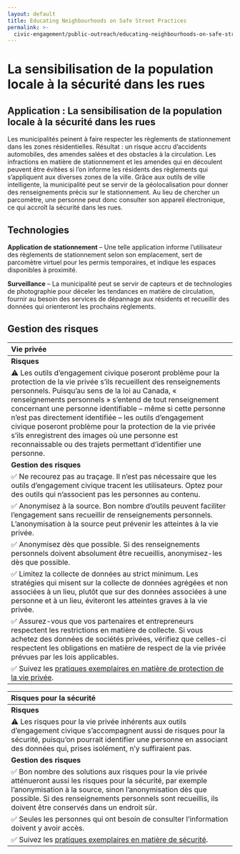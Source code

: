 ```yaml
---
layout: default
title: Educating Neighbourhoods on Safe Street Practices
permalink: >-
  civic-engagement/public-outreach/educating-neighbourhoods-on-safe-street-practices.html
---
```


# La sensibilisation de la population locale à la sécurité dans les rues

## Application : La sensibilisation de la population locale à la sécurité dans les rues

Les municipalités peinent à faire respecter les règlements de stationnement dans les zones résidentielles. Résultat : un risque accru d’accidents automobiles, des amendes salées et des obstacles à la circulation. Les infractions en matière de stationnement et les amendes qui en découlent peuvent être évitées si l’on informe les résidents des règlements qui s’appliquent aux diverses zones de la ville. Grâce aux outils de ville intelligente, la municipalité peut se servir de la géolocalisation pour donner des renseignements précis sur le stationnement. Au lieu de chercher un parcomètre, une personne peut donc consulter son appareil électronique, ce qui accroît la sécurité dans les rues.

## Technologies

**Application de stationnement** – Une telle application informe l’utilisateur des règlements de stationnement selon son emplacement, sert de parcomètre virtuel pour les permis temporaires, et indique les espaces disponibles à proximité.

**Surveillance** – La municipalité peut se servir de capteurs et de technologies de photographie pour déceler les tendances en matière de circulation, fournir au besoin des services de dépannage aux résidents et recueillir des données qui orienteront les prochains règlements.

## Gestion des risques

| Vie privée |
| :--- |
| **Risques** |
| ⚠ Les outils d’engagement civique poseront problème pour la protection de la vie privée s’ils recueillent des renseignements personnels. Puisqu’au sens de la loi au Canada, « renseignements personnels » s’entend de tout renseignement concernant une personne identifiable – même si cette personne n’est pas directement identifiée – les outils d’engagement civique poseront problème pour la protection de la vie privée s’ils enregistrent des images où une personne est reconnaissable ou des trajets permettant d’identifier une personne. |
| **Gestion des risques** |
| ✅ Ne recourez pas au traçage. Il n’est pas nécessaire que les outils d’engagement civique tracent les utilisateurs. Optez pour des outils qui n’associent pas les personnes au contenu. |
| ✅  Anonymisez à la source. Bon nombre d’outils peuvent faciliter l’engagement sans recueillir de renseignements personnels. L’anonymisation à la source peut prévenir les atteintes à la vie privée. |
| ✅ Anonymisez dès que possible. Si des renseignements personnels doivent absolument être recueillis, anonymisez-les dès que possible. |
| ✅ Limitez la collecte de données au strict minimum. Les stratégies qui misent sur la collecte de données agrégées et non associées à un lieu, plutôt que sur des données associées à une personne et à un lieu, éviteront les atteintes graves à la vie privée. |
| ✅ Assurez-vous que vos partenaires et entrepreneurs respectent les restrictions en matière de collecte. Si vous achetez des données de sociétés privées, vérifiez que celles-ci respectent les obligations en matière de respect de la vie privée prévues par les lois applicables. |
| ✅ Suivez les [pratiques exemplaires en matière de protection de la vie privée](https://cippc-ca.github.io/SmartCityToolkit/privacy.html). |

| Risques pour la sécurité |
| :--- |
| **Risques** |
| ⚠  Les risques pour la vie privée inhérents aux outils d’engagement civique s’accompagnent aussi de risques pour la sécurité, puisqu’on pourrait identifier une personne en associant des données qui, prises isolément, n’y suffiraient pas. |
| **Gestion des risques** |
| ✅ Bon nombre des solutions aux risques pour la vie privée atténueront aussi les risques pour la sécurité, par exemple l’anonymisation à la source, sinon l’anonymisation dès que possible. Si des renseignements personnels sont recueillis, ils doivent être conservés dans un endroit sûr. |
| ✅ Seules les personnes qui ont besoin de consulter l’information doivent y avoir accès. |
| ✅ Suivez les [pratiques exemplaires en matière de sécurité](https://cippic-ca.github.io/SmartCityToolkit/security.html). |



